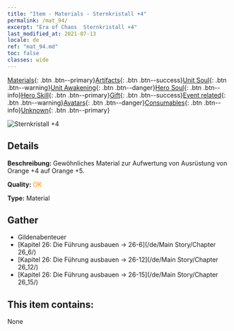 ```yaml
---
title: "Item - Materials - Sternkristall +4"
permalink: /mat_94/
excerpt: "Era of Chaos  Sternkristall +4"
last_modified_at: 2021-07-13
locale: de
ref: "mat_94.md"
toc: false
classes: wide
---
```

 [Materials](/ItemsDE/){: .btn .btn--primary}[Artifacts](/ItemsDE/Artifacts/){: .btn .btn--success}[Unit Soul](/ItemsDE/UnitSoul/){: .btn .btn--warning}[Unit Awakening](/ItemsDE/UnitAwakening/){: .btn .btn--danger}[Hero Soul](/ItemsDE/HeroSoul/){: .btn .btn--info}[Hero Skill](/ItemsDE/HeroSkill/){: .btn .btn--primary}[Gift](/ItemsDE/Gift/){: .btn .btn--success}[Event related](/ItemsDE/Events/){: .btn .btn--warning}[Avatars](/ItemsDE/Avatars/){: .btn .btn--danger}[Consumables](/ItemsDE/Consumables/){: .btn .btn--info}[Unknown](/ItemsDE/Unknown/){: .btn .btn--primary}

 ![Sternkristall +4](/images/t/i_cailiao_shuijing3.png)

## Details
 **Beschreibung:** Gewöhnliches Material zur Aufwertung von Ausrüstung von Orange +4 auf Orange +5.

 **Quality:** <span style="color: #FF8C00">OK</span>

 **Type:** Material

## Gather

*    Gildenabenteuer 
*    [Kapitel 26: Die Führung ausbauen -> 26-6](/de/Main Story/Chapter 26_6/) 
*    [Kapitel 26: Die Führung ausbauen -> 26-12](/de/Main Story/Chapter 26_12/) 
*    [Kapitel 26: Die Führung ausbauen -> 26-15](/de/Main Story/Chapter 26_15/) 

## This item contains:

  None

